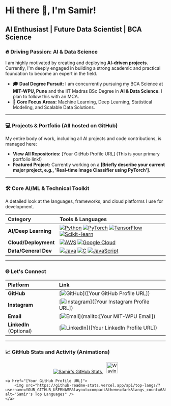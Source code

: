 # Hi there 👋, I'm Samir!
## AI Enthusiast | Future Data Scientist | BCA Science

### 🔥 Driving Passion: AI & Data Science
I am highly motivated by creating and deploying **AI-driven projects**. Currently, I'm deeply engaged in building a strong academic and practical foundation to become an expert in the field.

* **🎓 Dual Degree Pursuit:** I am concurrently pursuing my BCA Science at **MIT-WPU, Pune** and the IIT Madras BSc Degree in **AI & Data Science**. I plan to follow this with an MCA.
* **🧠 Core Focus Areas:** Machine Learning, Deep Learning, Statistical Modeling, and Scalable Data Solutions.

---

### 💻 Projects & Portfolio (All hosted on GitHub)

My entire body of work, including all AI projects and code contributions, is managed here:

* **View All Repositories:** [Your GitHub Profile URL] (This is your primary portfolio link!)
* **Featured Project:** Currently working on a **[Briefly describe your current major project, e.g., 'Real-time Image Classifier using PyTorch']**.

---

### 🛠️ Core AI/ML & Technical Toolkit

A detailed look at the languages, frameworks, and cloud platforms I use for development.

| Category | Tools & Languages |
| :--- | :--- |
| **AI/Deep Learning** | [![Python](https://img.shields.io/badge/Python-3776AB?style=for-the-badge&logo=python&logoColor=white)](https://www.python.org/) [![PyTorch](https://img.shields.io/badge/PyTorch-%23EE4C2C.svg?style=for-the-badge&logo=PyTorch&logoColor=white)](https://pytorch.org/) [![TensorFlow](https://img.shields.io/badge/TensorFlow-%23FF6F00.svg?style=for-the-badge&logo=TensorFlow&logoColor=white)](https://www.tensorflow.org/) [![Scikit-learn](https://img.shields.io/badge/scikit--learn-F7931E?style=for-the-badge&logo=scikit-learn&logoColor=white)](https://scikit-learn.org/stable/) |
| **Cloud/Deployment** | [![AWS](https://img.shields.io/badge/AWS-%23FF9900.svg?style=for-the-badge&logo=amazon-web-services&logoColor=white)](https://aws.amazon.com/) [![Google Cloud](https://img.shields.io/badge/GoogleCloud-%234285F4.svg?style=for-the-badge&logo=google-cloud&logoColor=white)](https://cloud.google.com/) |
| **Data/General Dev** | [![Java](https://img.shields.io/badge/Java-007396?style=for-the-badge&logo=java&logoColor=white)](https://www.java.com/) [![C](https://img.shields.io/badge/C-A8B9CC?style=for-the-badge&logo=c&logoColor=white)](https://isocpp.org/) [![JavaScript](https://img.shields.io/badge/JavaScript-F7DF1E?style=for-the-badge&logo=javascript&logoColor=black)](https://developer.mozilla.org/en-US/docs/Web/JavaScript) |

---

### 🌐 Let's Connect

| Platform | Link |
| :--- | :--- |
| **GitHub** | [![GitHub](https://img.shields.io/badge/GitHub-100000?style=for-the-badge&logo=github&logoColor=white)]([Your GitHub Profile URL]) |
| **Instagram** | [![Instagram](https://img.shields.io/badge/Instagram-E4405F?style=for-the-badge&logo=instagram&logoColor=white)]([Your Instagram Profile URL]) |
| **Email** | [![Email](https://img.shields.io/badge/Gmail-D14836?style=for-the-badge&logo=gmail&logoColor=white)](mailto:[Your MIT-WPU Email]) |
| **LinkedIn** (Optional) | [![LinkedIn](https://img.shields.io/badge/LinkedIn-0077B5?style=for-the-badge&logo=linkedin&logoColor=white)]([Your LinkedIn Profile URL]) |

---

### 📈 GitHub Stats and Activity (Animations)

<p align="center">
    <a href="[Your GitHub Profile URL]">
        <img src="https://github-readme-stats.vercel.app/api?username=YOUR_GITHUB_USERNAME&show_icons=true&theme=dark&include_all_commits=true&count_private=true&border_radius=10&title_color=00ff7f&icon_color=00ff7f&hide_border=true" alt="Samir's GitHub Stats" />
    </a>
    <img src="https://media.giphy.com/media/hvRJCLFzjrwpW/giphy.gif" width="35px" style="padding-left:10px;" alt="Waving Hand Animation"/>
    
    <a href="[Your GitHub Profile URL]">
        <img src="https://github-readme-stats.vercel.app/api/top-langs/?username=YOUR_GITHUB_USERNAME&layout=compact&theme=dark&langs_count=6&title_color=00ff7f&icon_color=00ff7f&hide_border=true" alt="Samir's Top Languages" />
    </a>
</p>
